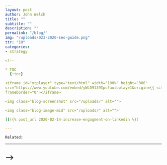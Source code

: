 ```yaml
---
layout: post
author: John Welch
title: ""
subtitle: ""
description: ""
permalink: "/blog/"
img: "/uploads/023-2020-seo-guide.png"
ttr: "10"
categories:
- strategy

<!--

* TOC
  {:toc}

<iframe id="ytplayer" type="text/html" width="100%" height="380"
src="https://www.youtube.com/embed/yWLD9139Ipc?autoplay=1&origin={{ site.url }}"
frameborder="0"></iframe>

<img class="blog-screenshot" src="/uploads/" alt="">

<img class="blog-image-mid" src="/uploads/" alt="">

[]({% post_url 2020-02-14-increase-engagment-on-linkedin %})

---
```


`Related:` []()

---

-->
---


